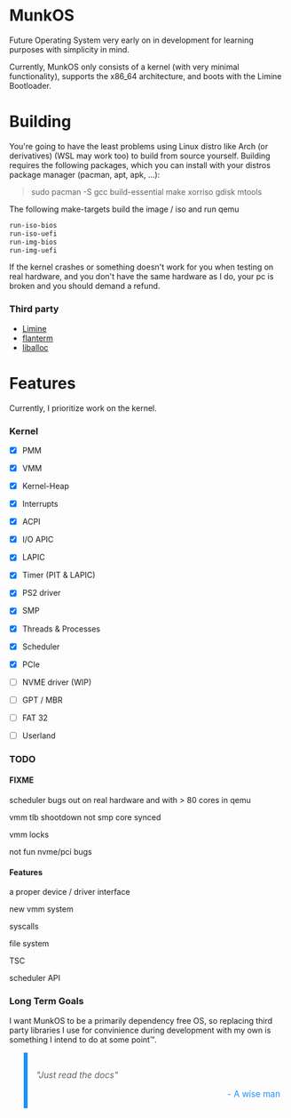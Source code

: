 # MunkOS

Future Operating System very early on in development for learning purposes with simplicity in mind.

Currently, MunkOS only consists of a kernel (with very minimal functionality), supports the x86_64 architecture, and boots with the Limine Bootloader.

# Building

You're going to have the least problems using Linux distro like Arch (or derivatives) (WSL may work too) to build from source yourself. Building requires the following packages, which you can install with your distros package manager (pacman, apt, apk, ...):

> sudo pacman -S gcc build-essential make xorriso gdisk mtools

The following make-targets build the image / iso and run qemu

```sh
run-iso-bios
run-iso-uefi
run-img-bios
run-img-uefi
```

If the kernel crashes or something doesn't work for you when testing on real hardware, and you don't have the same hardware as I do, your pc is broken and you should demand a refund.

### Third party

- [Limine](https://www.github.com/limine-bootloader/limine)
- [flanterm](https://github.com/mintsuki/flanterm)
- [liballoc](https://github.com/blanham/liballoc)

# Features

Currently, I prioritize work on the kernel.

### Kernel

- [x] PMM
- [x] VMM
- [x] Kernel-Heap
- [x] Interrupts
- [x] ACPI
- [x] I/O APIC
- [x] LAPIC
- [x] Timer (PIT & LAPIC)
- [x] PS2 driver
- [x] SMP
- [x] Threads & Processes
- [x] Scheduler
- [x] PCIe
- [ ] NVME driver (WIP)
- [ ] GPT / MBR
- [ ] FAT 32
- [ ] Userland


### TODO

#### FIXME

scheduler bugs out on real hardware and with > 80 cores in qemu

vmm tlb shootdown not smp core synced

vmm locks

not fun nvme/pci bugs

#### Features

a proper device / driver interface

new vmm system

syscalls

file system

TSC

scheduler API

### Long Term Goals

I want MunkOS to be a primarily dependency free OS, so replacing third party libraries I use for convinience during development with my own is something I intend to do at some point™.

<blockquote style="border-left: 0.5em solid rgb(30,144,255);
    padding: 1em; font-size: 1.1em;">
    <p style="font-style: italic">"Just read the docs"</p>
    <footer style="color: rgb(30,144,255); text-align: right;">- A wise man</footer>
</blockquote>